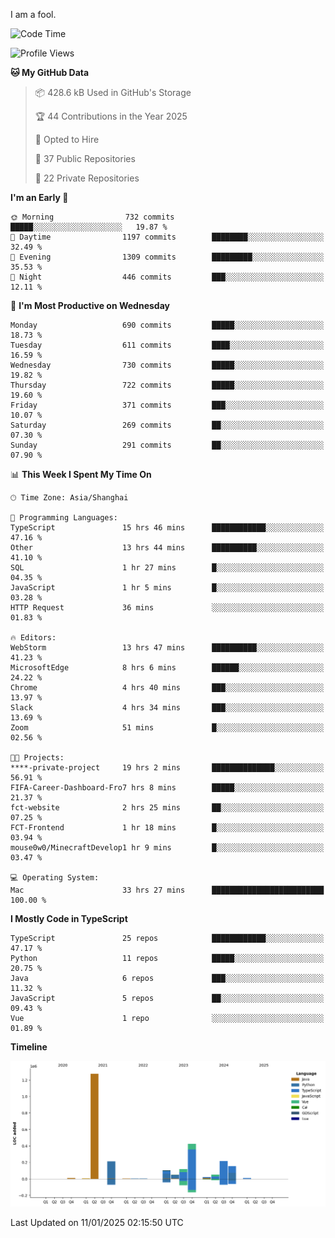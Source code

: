 I am a fool.

<!--START_SECTION:waka-->
![Code Time](http://img.shields.io/badge/Code%20Time-2%2C416%20hrs%205%20mins-blue)

![Profile Views](http://img.shields.io/badge/Profile%20Views-0-blue)

**🐱 My GitHub Data** 

> 📦 428.6 kB Used in GitHub's Storage 
 > 
> 🏆 44 Contributions in the Year 2025
 > 
> 💼 Opted to Hire
 > 
> 📜 37 Public Repositories 
 > 
> 🔑 22 Private Repositories 
 > 
**I'm an Early 🐤** 

```text
🌞 Morning                732 commits         █████░░░░░░░░░░░░░░░░░░░░   19.87 % 
🌆 Daytime                1197 commits        ████████░░░░░░░░░░░░░░░░░   32.49 % 
🌃 Evening                1309 commits        █████████░░░░░░░░░░░░░░░░   35.53 % 
🌙 Night                  446 commits         ███░░░░░░░░░░░░░░░░░░░░░░   12.11 % 
```
📅 **I'm Most Productive on Wednesday** 

```text
Monday                   690 commits         █████░░░░░░░░░░░░░░░░░░░░   18.73 % 
Tuesday                  611 commits         ████░░░░░░░░░░░░░░░░░░░░░   16.59 % 
Wednesday                730 commits         █████░░░░░░░░░░░░░░░░░░░░   19.82 % 
Thursday                 722 commits         █████░░░░░░░░░░░░░░░░░░░░   19.60 % 
Friday                   371 commits         ███░░░░░░░░░░░░░░░░░░░░░░   10.07 % 
Saturday                 269 commits         ██░░░░░░░░░░░░░░░░░░░░░░░   07.30 % 
Sunday                   291 commits         ██░░░░░░░░░░░░░░░░░░░░░░░   07.90 % 
```


📊 **This Week I Spent My Time On** 

```text
🕑︎ Time Zone: Asia/Shanghai

💬 Programming Languages: 
TypeScript               15 hrs 46 mins      ████████████░░░░░░░░░░░░░   47.16 % 
Other                    13 hrs 44 mins      ██████████░░░░░░░░░░░░░░░   41.10 % 
SQL                      1 hr 27 mins        █░░░░░░░░░░░░░░░░░░░░░░░░   04.35 % 
JavaScript               1 hr 5 mins         █░░░░░░░░░░░░░░░░░░░░░░░░   03.28 % 
HTTP Request             36 mins             ░░░░░░░░░░░░░░░░░░░░░░░░░   01.83 % 

🔥 Editors: 
WebStorm                 13 hrs 47 mins      ██████████░░░░░░░░░░░░░░░   41.23 % 
MicrosoftEdge            8 hrs 6 mins        ██████░░░░░░░░░░░░░░░░░░░   24.22 % 
Chrome                   4 hrs 40 mins       ███░░░░░░░░░░░░░░░░░░░░░░   13.97 % 
Slack                    4 hrs 34 mins       ███░░░░░░░░░░░░░░░░░░░░░░   13.69 % 
Zoom                     51 mins             █░░░░░░░░░░░░░░░░░░░░░░░░   02.56 % 

🐱‍💻 Projects: 
****-private-project     19 hrs 2 mins       ██████████████░░░░░░░░░░░   56.91 % 
FIFA-Career-Dashboard-Fro7 hrs 8 mins        █████░░░░░░░░░░░░░░░░░░░░   21.37 % 
fct-website              2 hrs 25 mins       ██░░░░░░░░░░░░░░░░░░░░░░░   07.25 % 
FCT-Frontend             1 hr 18 mins        █░░░░░░░░░░░░░░░░░░░░░░░░   03.94 % 
mouse0w0/MinecraftDevelop1 hr 9 mins         █░░░░░░░░░░░░░░░░░░░░░░░░   03.47 % 

💻 Operating System: 
Mac                      33 hrs 27 mins      █████████████████████████   100.00 % 
```

**I Mostly Code in TypeScript** 

```text
TypeScript               25 repos            ████████████░░░░░░░░░░░░░   47.17 % 
Python                   11 repos            █████░░░░░░░░░░░░░░░░░░░░   20.75 % 
Java                     6 repos             ███░░░░░░░░░░░░░░░░░░░░░░   11.32 % 
JavaScript               5 repos             ██░░░░░░░░░░░░░░░░░░░░░░░   09.43 % 
Vue                      1 repo              ░░░░░░░░░░░░░░░░░░░░░░░░░   01.89 % 
```



**Timeline**

![Lines of Code chart](https://raw.githubusercontent.com/VeejaLiu/VeejaLiu/master/assets/bar_graph.png)


 Last Updated on 11/01/2025 02:15:50 UTC
<!--END_SECTION:waka-->
